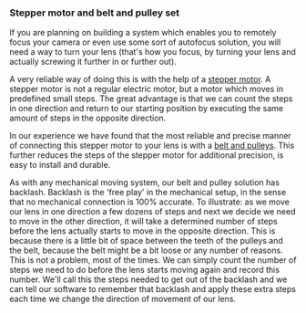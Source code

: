 ### Stepper motor and belt and pulley set

If you are planning on building a system which enables you to remotely focus your camera or even use some sort of autofocus solution, you will need a way to turn your lens (that's how you focus, by turning your lens and actually screwing it further in or further out).

A very reliable way of doing this is with the help of a [stepper motor](https://titanastro.com/store/28BYJ48-5V-Stepper-motor-p692220361). A stepper motor is not a regular electric motor, but a motor which moves in predefined small steps. The great advantage is that we can count the steps in one direction and return to our starting position by executing the same amount of steps in the opposite direction. 

In our experience we have found that the most reliable and precise manner of connecting this stepper motor to your lens is with a [belt and pulleys](https://titanastro.com/store/GT2-Focus-Kit-Pulleys-and-belt-p696697425). This further reduces the steps of the stepper motor for additional precision, is easy to install and durable.

As with any mechanical moving system, our belt and pulley solution has backlash. Backlash is the 'free play' in the mechanical setup, in the sense that no mechanical connection is 100% accurate. To illustrate: as we move our lens in one direction a few dozens of steps and next we decide we need to move in the other direction, it will take a determined number of steps before the lens actually starts to move in the opposite direction. This is because there is a little bit of space between the teeth of the pulleys and the belt, because the belt might be a bit loose or any number of reasons. This is not a problem, most of the times. We can simply count the number of steps we need to do before the lens starts moving again and record this number. We'll call this the steps needed to get out of the backlash and we can tell our software to remember that backlash and apply these extra steps each time we change the direction of movement of our lens.
